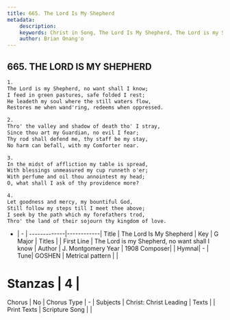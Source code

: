 ```yaml
---
title: 665. The Lord Is My Shepherd
metadata:
    description: 
    keywords: Christ in Song, The Lord Is My Shepherd, The Lord is my Shepherd, no want shall I know, 
    author: Brian Onang'o
---
```



## 665. THE LORD IS MY SHEPHERD

```txt
1.
The Lord is my Shepherd, no want shall I know;
I feed in green pastures, safe folded I rest;
He leadeth my soul where the still waters flow,
Restores me when wand'ring, redeems when oppressed.

2.
Thro' the valley and shadow of death tho' I stray,
Since thou art my Guardian, no evil I fear;
Thy rod shall defend me, thy staff be my stay,
No harm can befall, with my Comforter near.

3.
In the midst of affliction my table is spread,
With blessings unmeasured my cup runneth o'er;
With perfume and oil thou annointest my head;
O, what shall I ask of thy providence more?

4.
Let goodness and mercy, my bountiful God,
Still follow my steps till I meet thee above;
I seek by the path which my forefathers trod,
Thro' the land of their sojourn thy kingdom of love.
```

- |   -  |
-------------|------------|
Title | The Lord Is My Shepherd |
Key | G Major |
Titles |  |
First Line | The Lord is my Shepherd, no want shall I know |
Author | J. Montgomery
Year | 1908
Composer|  |
Hymnal|  - |
Tune| GOSHEN |
Metrical pattern | |
# Stanzas | 4 |
Chorus | No |
Chorus Type | - |
Subjects | Christ: Christ Leading |
Texts |  |
Print Texts | 
Scripture Song |  |
  
